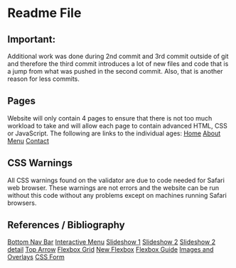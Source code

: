 # Readme File
## Important:
Additional work was done during 2nd commit and 3rd commit outside of git and therefore the third commit introduces a lot of new files and code that is a jump from what was pushed in the second commit. Also, that is another reason for less commits.

## Pages
Website will only contain 4 pages to ensure that there is not too much workload to take and will allow each page to contain advanced HTML, CSS or JavaScript. The following are links to the individual ages: 
[Home](https://p14129095.github.io/Front-End-Project/)
[About](https://p14129095.github.io/Front-End-Project/about.html)
[Menu](https://p14129095.github.io/Front-End-Project/menu.html)
[Contact](https://p14129095.github.io/Front-End-Project/contact.html)

## CSS Warnings
All CSS warnings found on the validator are due to code needed for Safari web browser. These warnings are not errors and the website can be run without this code without any problems except on machines running Safari browsers.

## References / Bibliography
[Bottom Nav Bar](https://www.w3schools.com/howto/tryit.asp?filename=tryhow_css_bottom_nav)
[Interactive Menu](https://www.w3schools.com/howto/tryit.asp?filename=tryhow_js_tabs)
[Slideshow 1](https://codepen.io/dudleystorey/pen/xDrCw)
[Slideshow 2](https://codepen.io/dudleystorey/pen/ehKpi)
[Slideshow 2 detail](https://www.cssscript.com/automatic-image-slider-with-pure-css/)
[Top Arrow](https://codepen.io/rdallaire/pen/apoyx)
[Flexbox Grid](https://codepen.io/fabiobiondi/pen/PqeWGv)
[New Flexbox](https://codepen.io/team/css-tricks/pen/1ea1ef35d942d0041b0467b4d39888d3)
[Flexbox Guide](https://css-tricks.com/snippets/css/a-guide-to-flexbox/)
[Images and Overlays](https://www.w3schools.com/css/css3_images.asp)
[CSS Form](https://www.w3schools.com/css/css_form.asp)
